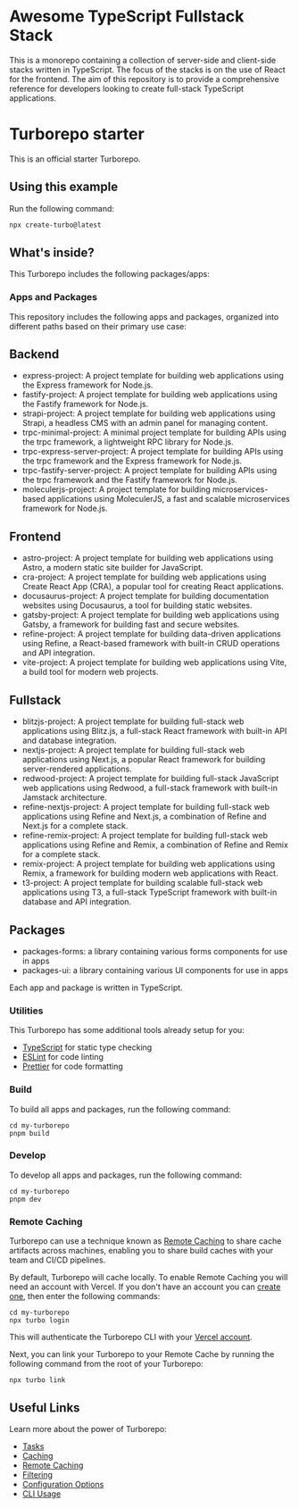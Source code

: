 # Awesome TypeScript Fullstack Stack

This is a monorepo containing a collection of server-side and client-side stacks written in TypeScript. The focus of the stacks is on the use of React for the frontend. The aim of this repository is to provide a comprehensive reference for developers looking to create full-stack TypeScript applications.

# Turborepo starter

This is an official starter Turborepo.

## Using this example

Run the following command:

```sh
npx create-turbo@latest
```

## What's inside?

This Turborepo includes the following packages/apps:

### Apps and Packages

This repository includes the following apps and packages, organized into different paths based on their primary use case:

## Backend

- express-project: A project template for building web applications using the Express framework for Node.js.
- fastify-project: A project template for building web applications using the Fastify framework for Node.js.
- strapi-project: A project template for building web applications using Strapi, a headless CMS with an admin panel for managing content.
- trpc-minimal-project: A minimal project template for building APIs using the trpc framework, a lightweight RPC library for Node.js.
- trpc-express-server-project: A project template for building APIs using the trpc framework and the Express framework for Node.js.
- trpc-fastify-server-project: A project template for building APIs using the trpc framework and the Fastify framework for Node.js.
- moleculerjs-project: A project template for building microservices-based applications using MoleculerJS, a fast and scalable microservices framework for Node.js.

## Frontend

- astro-project: A project template for building web applications using Astro, a modern static site builder for JavaScript.
- cra-project: A project template for building web applications using Create React App (CRA), a popular tool for creating React applications.
- docusaurus-project: A project template for building documentation websites using Docusaurus, a tool for building static websites.
- gatsby-project: A project template for building web applications using Gatsby, a framework for building fast and secure websites.
- refine-project: A project template for building data-driven applications using Refine, a React-based framework with built-in CRUD operations and API integration.
- vite-project: A project template for building web applications using Vite, a build tool for modern web projects.

## Fullstack

- blitzjs-project: A project template for building full-stack web applications using Blitz.js, a full-stack React framework with built-in API and database integration.
- nextjs-project: A project template for building full-stack web applications using Next.js, a popular React framework for building server-rendered applications.
- redwood-project: A project template for building full-stack JavaScript web applications using Redwood, a full-stack framework with built-in Jamstack architecture.
- refine-nextjs-project: A project template for building full-stack web applications using Refine and Next.js, a combination of Refine and Next.js for a complete stack.
- refine-remix-project: A project template for building full-stack web applications using Refine and Remix, a combination of Refine and Remix for a complete stack.
- remix-project: A project template for building web applications using Remix, a framework for building modern web applications with React.
- t3-project: A project template for building scalable full-stack web applications using T3, a full-stack TypeScript framework with built-in database and API integration.

## Packages

- packages-forms: a library containing various forms components for use in apps
- packages-ui: a library containing various UI components for use in apps

Each app and package is written in TypeScript.

### Utilities

This Turborepo has some additional tools already setup for you:

- [TypeScript](https://www.typescriptlang.org/) for static type checking
- [ESLint](https://eslint.org/) for code linting
- [Prettier](https://prettier.io) for code formatting

### Build

To build all apps and packages, run the following command:

```
cd my-turborepo
pnpm build
```

### Develop

To develop all apps and packages, run the following command:

```
cd my-turborepo
pnpm dev
```

### Remote Caching

Turborepo can use a technique known as [Remote Caching](https://turbo.build/repo/docs/core-concepts/remote-caching) to share cache artifacts across machines, enabling you to share build caches with your team and CI/CD pipelines.

By default, Turborepo will cache locally. To enable Remote Caching you will need an account with Vercel. If you don't have an account you can [create one](https://vercel.com/signup), then enter the following commands:

```
cd my-turborepo
npx turbo login
```

This will authenticate the Turborepo CLI with your [Vercel account](https://vercel.com/docs/concepts/personal-accounts/overview).

Next, you can link your Turborepo to your Remote Cache by running the following command from the root of your Turborepo:

```
npx turbo link
```

## Useful Links

Learn more about the power of Turborepo:

- [Tasks](https://turbo.build/repo/docs/core-concepts/monorepos/running-tasks)
- [Caching](https://turbo.build/repo/docs/core-concepts/caching)
- [Remote Caching](https://turbo.build/repo/docs/core-concepts/remote-caching)
- [Filtering](https://turbo.build/repo/docs/core-concepts/monorepos/filtering)
- [Configuration Options](https://turbo.build/repo/docs/reference/configuration)
- [CLI Usage](https://turbo.build/repo/docs/reference/command-line-reference)
